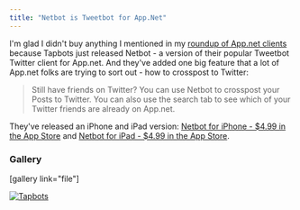 ```yaml
---
title: "Netbot is Tweetbot for App.Net"
---
```

<p>I'm glad I didn't buy anything I mentioned in my <a href="https://chrisenns.com/2012/09/app-net-clients/">roundup of App.net clients</a> because Tapbots just released Netbot - a version of their popular Tweetbot Twitter client for App.net. And they've added one big feature that a lot of App.net folks are trying to sort out - how to crosspost to Twitter:</p>
<blockquote><p>
  Still have friends on Twitter? You can use Netbot to crosspost your Posts to Twitter. You can also use the search tab to see which of your Twitter friends are already on App.net.
</p></blockquote>
<p>They've released an iPhone and iPad version: <a href="http://target.georiot.com/Proxy.ashx?grid=9646&id=6PFrOqNV4B8&offerid=162397&type=3&subid=0&tmpid=3664&RD_PARM1=http%253A%252F%252Fitunes.apple.com%252Fca%252Fapp%252Fnetbot-for-iphone-app.net%252Fid563595132%253Fmt%253D8%2526uo%253D4%2526partnerId%253D30" target="itunes_store">Netbot for iPhone - $4.99 in the App Store</a> and <a href="http://target.georiot.com/Proxy.ashx?grid=9646&id=6PFrOqNV4B8&offerid=162397&type=3&subid=0&tmpid=3664&RD_PARM1=http%253A%252F%252Fitunes.apple.com%252Fca%252Fapp%252Fnetbot-for-ipad-app.net-client%252Fid563596528%253Fmt%253D8%2526uo%253D4%2526partnerId%253D30" target="itunes_store">Netbot for iPad - $4.99 in the App Store</a>.</p>
<h3>Gallery</h3>
<p>[gallery link="file"]</p>
<p><a href="http://target.georiot.com/Proxy.ashx?grid=9646&id=6PFrOqNV4B8&offerid=162397&type=3&subid=0&tmpid=3664&RD_PARM1=http%253A%252F%252Fitunes.apple.com%252Fca%252Fartist%252Ftapbots%252Fid293642940%253Fuo%253D4%2526partnerId%253D30" target="itunes_store"><img src="http://r.mzstatic.com/images/web/linkmaker/badge_itunes-lrg.gif" alt="Tapbots" style="border: 0;"/></a></p>
